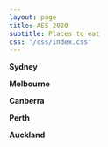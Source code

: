```yaml
---
layout: page
title: AES 2020
subtitle: Places to eat
css: "/css/index.css"
---
```


**Sydney**

**Melbourne**  

**Canberra**

**Perth**

**Auckland**

